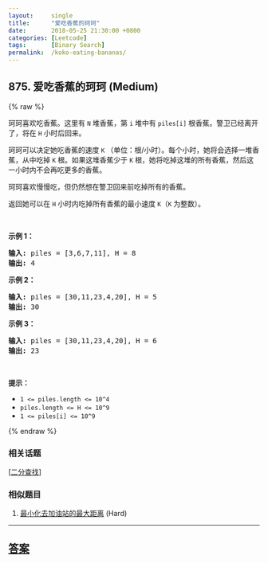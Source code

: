 ```yaml
---
layout:     single
title:      "爱吃香蕉的珂珂"
date:       2018-05-25 21:30:00 +0800
categories: [Leetcode]
tags:       [Binary Search]
permalink:  /koko-eating-bananas/
---
```


## 875. 爱吃香蕉的珂珂 (Medium)

{% raw %}

<p>珂珂喜欢吃香蕉。这里有&nbsp;<code>N</code>&nbsp;堆香蕉，第 <code>i</code> 堆中有&nbsp;<code>piles[i]</code>&nbsp;根香蕉。警卫已经离开了，将在&nbsp;<code>H</code>&nbsp;小时后回来。</p>

<p>珂珂可以决定她吃香蕉的速度&nbsp;<code>K</code>&nbsp;（单位：根/小时）。每个小时，她将会选择一堆香蕉，从中吃掉 <code>K</code> 根。如果这堆香蕉少于 <code>K</code> 根，她将吃掉这堆的所有香蕉，然后这一小时内不会再吃更多的香蕉。&nbsp;&nbsp;</p>

<p>珂珂喜欢慢慢吃，但仍然想在警卫回来前吃掉所有的香蕉。</p>

<p>返回她可以在 <code>H</code> 小时内吃掉所有香蕉的最小速度 <code>K</code>（<code>K</code> 为整数）。</p>

<p>&nbsp;</p>

<ul>
</ul>

<p><strong>示例 1：</strong></p>

<pre><strong>输入: </strong>piles = [3,6,7,11], H = 8
<strong>输出: </strong>4
</pre>

<p><strong>示例&nbsp;2：</strong></p>

<pre><strong>输入: </strong>piles = [30,11,23,4,20], H = 5
<strong>输出: </strong>30
</pre>

<p><strong>示例&nbsp;3：</strong></p>

<pre><strong>输入: </strong>piles = [30,11,23,4,20], H = 6
<strong>输出: </strong>23
</pre>

<p>&nbsp;</p>

<p><strong>提示：</strong></p>

<ul>
	<li><code>1 &lt;= piles.length &lt;= 10^4</code></li>
	<li><code>piles.length &lt;= H &lt;= 10^9</code></li>
	<li><code>1 &lt;= piles[i] &lt;= 10^9</code></li>
</ul>

{% endraw %}

### 相关话题
  [[二分查找](https://github.com/openset/leetcode/tree/master/tag/binary-search/README.md)]

### 相似题目
  1. [最小化去加油站的最大距离](/minimize-max-distance-to-gas-station) (Hard)

---

## [答案](https://github.com/openset/leetcode/tree/master/problems/koko-eating-bananas)
